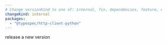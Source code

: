 ```yaml
---
# Change versionKind to one of: internal, fix, dependencies, feature, deprecation, breaking
changeKind: internal
packages:
  - "@typespec/http-client-python"
---
```


release a new version
